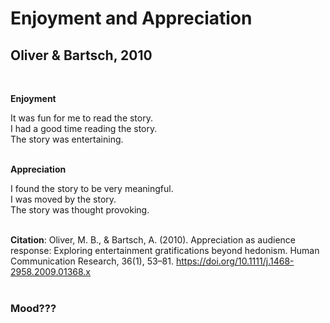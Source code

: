 # Enjoyment and Appreciation
## Oliver & Bartsch, 2010 
<br />

**Enjoyment** <br />

It was fun for me to read the story. <br />
I had a good time reading the story. <br />
The story was entertaining. <br />
<br />

**Appreciation** <br />

I found the story to be very meaningful. <br />
I was moved by the story. <br />
The story was thought provoking. <br />
<br />

**Citation**: Oliver, M. B., & Bartsch, A. (2010). Appreciation as audience response: Exploring entertainment gratifications beyond hedonism. Human Communication Research, 36(1), 53–81. https://doi.org/10.1111/j.1468-2958.2009.01368.x <br />
 <br />
 
### Mood???
